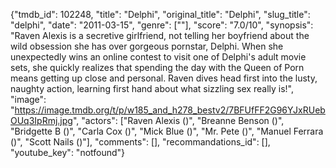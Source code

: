 {"tmdb_id": 102248, "title": "Delphi", "original_title": "Delphi", "slug_title": "delphi", "date": "2011-03-15", "genre": [""], "score": "7.0/10", "synopsis": "Raven Alexis is a secretive girlfriend, not telling her boyfriend about the wild obsession she has over gorgeous pornstar, Delphi. When she unexpectedly wins an online contest to visit one of Delphi's adult movie sets, she quickly realizes that spending the day with the Queen of Porn means getting up close and personal. Raven dives head first into the lusty, naughty action, learning first hand about what sizzling sex really is!", "image": "https://image.tmdb.org/t/p/w185_and_h278_bestv2/7BFUfFF2G96YJxRUebOUq3IpRmj.jpg", "actors": ["Raven Alexis ()", "Breanne Benson ()", "Bridgette B ()", "Carla Cox ()", "Mick Blue ()", "Mr. Pete ()", "Manuel Ferrara ()", "Scott Nails ()"], "comments": [], "recommandations_id": [], "youtube_key": "notfound"}